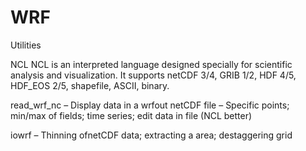 # WRF

Utilities

NCL
NCL is an interpreted language designed specially for scientific analysis and visualization. It supports netCDF 3/4, GRIB 1/2, HDF 4/5, HDF_EOS 2/5, shapefile, ASCII, binary.

read_wrf_nc
– Display data in a wrfout netCDF file
– Specific points; min/max of fields; time series; edit data in file (NCL better)

iowrf
– Thinning ofnetCDF data; extracting a area; destaggering grid
